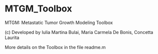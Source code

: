# MTGM_Toolbox
MTGM: Metastatic Tumor Growth Modeling Toolbox 

(c) Developed by Iulia Martina Bulai, Maria Carmela De Bonis, Concetta Laurita

More details on the Toolbox in the file readme.m
